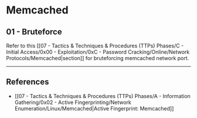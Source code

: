 # Memcached

## 01 - Bruteforce

Refer to this [[07 - Tactics & Techniques & Procedures (TTPs) Phases/C - Initial Access/0x00 - Exploitation/0xC - Password Cracking/Online/Network Protocols/Memcached|section]] for bruteforcing memcached network port.

---
## References

- [[07 - Tactics & Techniques & Procedures (TTPs) Phases/A - Information Gathering/0x02 - Active Fingerprinting/Network Enumeration/Linux/Memcached|Active Fingerprint: Memcached]]